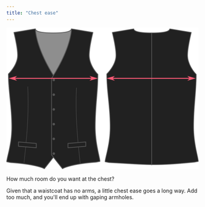 ```yaml
---
title: "Chest ease"
---
```


![Chest ease](chestease.svg)

How much room do you want at the chest?

<Note>

Given that a waistcoat has no arms, a little chest ease goes a long way. Add too much, and you'll end up with gaping armholes.

</Note>




